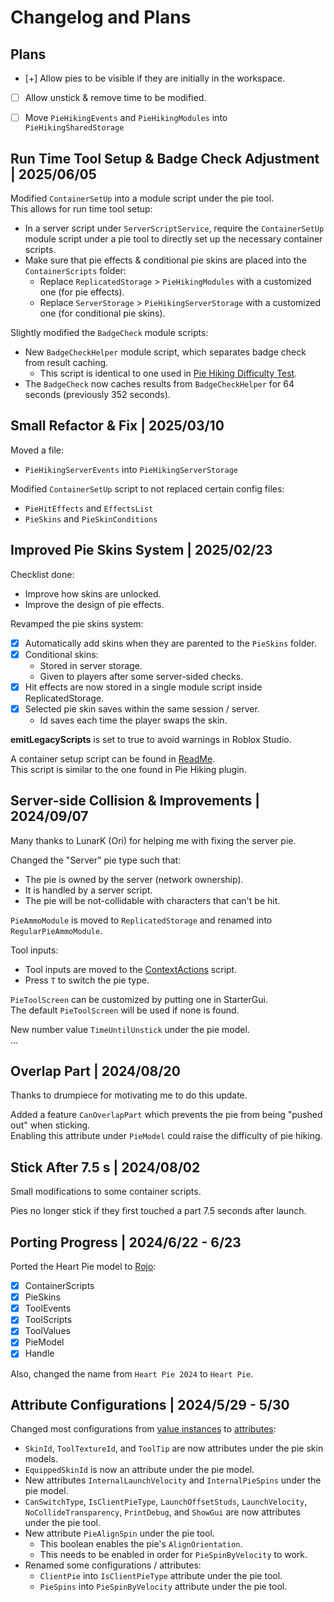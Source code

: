 # Changelog and Plans


## Plans

- [+] Allow pies to be visible if they are initially in the workspace.
- [ ] Allow unstick & remove time to be modified.
- [ ] Move `PieHikingEvents` and `PieHikingModules` into `PieHikingSharedStorage`


## Run Time Tool Setup & Badge Check Adjustment | 2025/06/05

Modified `ContainerSetUp` into a module script under the pie tool.<br>
This allows for run time tool setup:

- In a server script under `ServerScriptService`, require the `ContainerSetUp` module script under a pie tool to directly set up the necessary container scripts.
- Make sure that pie effects & conditional pie skins are placed into the `ContainerScripts` folder:
    - Replace `ReplicatedStorage` > `PieHikingModules` with a customized one (for pie effects).
    - Replace `ServerStorage` > `PieHikingServerStorage` with a customized one (for conditional pie skins).

Slightly modified the `BadgeCheck` module scripts:

- New `BadgeCheckHelper` module script, which separates badge check from result caching.
    - This script is identical to one used in [Pie Hiking Difficulty Test](https://www.roblox.com/games/16124983043/Pie-Hiking-Difficulty-Test).
- The `BadgeCheck` now caches results from `BadgeCheckHelper` for 64 seconds (previously 352 seconds).


## Small Refactor & Fix | 2025/03/10

Moved a file:
- `PieHikingServerEvents` into `PieHikingServerStorage`

Modified `ContainerSetUp` script to not replaced certain config files:
- `PieHitEffects` and `EffectsList`
- `PieSkins` and `PieSkinConditions`


## Improved Pie Skins System | 2025/02/23

Checklist done:

- Improve how skins are unlocked.
- Improve the design of pie effects.

Revamped the pie skins system:

- [x] Automatically add skins when they are parented to the `PieSkins` folder.
- [x] Conditional skins:
    - Stored in server storage.
    - Given to players after some server-sided checks.
- [x] Hit effects are now stored in a single module script inside ReplicatedStorage.
- [x] Selected pie skin saves within the same session / server.
    - Id saves each time the player swaps the skin.

**emitLegacyScripts** is set to true to avoid warnings in Roblox Studio.

A container setup script can be found in [ReadMe](./src/Heart%20Pie/ContainerScripts%20(see%20ReadMe)/ReadMe.server.luau).<br>
This script is similar to the one found in Pie Hiking plugin.


## Server-side Collision & Improvements | 2024/09/07

Many thanks to LunarK (Ori) for helping me with fixing the server pie.

Changed the "Server" pie type such that:

- The pie is owned by the server (network ownership).
- It is handled by a server script.
- The pie will be not-collidable with characters that can't be hit.

`PieAmmoModule` is moved to `ReplicatedStorage` and renamed into `RegularPieAmmoModule`.

Tool inputs:

- Tool inputs are moved to the [ContextActions](./src/Heart%20Pie/ToolScripts/ActionsActor/ContextActions.client.luau) script.
- Press `T` to switch the pie type.

`PieToolScreen` can be customized by putting one in StarterGui.<br>
The default `PieToolScreen` will be used if none is found.

New number value `TimeUntilUnstick` under the pie model.<br>
...


## Overlap Part | 2024/08/20

Thanks to drumpiece for motivating me to do this update.

Added a feature `CanOverlapPart` which prevents the pie from being "pushed out" when sticking.<br>
Enabling this attribute under `PieModel` could raise the difficulty of pie hiking.


## Stick After 7.5 s | 2024/08/02

Small modifications to some container scripts.

Pies no longer stick if they first touched a part 7.5 seconds after launch.


## Porting Progress | 2024/6/22 - 6/23

Ported the Heart Pie model to [Rojo](https://github.com/rojo-rbx/rojo):

- [x] ContainerScripts
- [x] PieSkins
- [x] ToolEvents
- [x] ToolScripts
- [x] ToolValues
- [x] PieModel
- [x] Handle

Also, changed the name from `Heart Pie 2024` to `Heart Pie`.


## Attribute Configurations | 2024/5/29 - 5/30

Changed most configurations from [value instances](https://create.roblox.com/docs/reference/engine/classes/ValueBase) to [attributes](https://create.roblox.com/docs/studio/properties#instance-attributes):

- `SkinId`, `ToolTextureId`, and `ToolTip` are now attributes under the pie skin models.
- `EquippedSkinId` is now an attribute under the pie model.
- New attributes `InternalLaunchVelocity` and `InternalPieSpins` under the pie model.
- `CanSwitchType`, `IsClientPieType`, `LaunchOffsetStuds`, `LaunchVelocity`, `NoCollideTransparency`, `PrintDebug`, and `ShowGui` are now attributes under the pie tool.
- New attribute `PieAlignSpin` under the pie tool.
    - This boolean enables the pie's `AlignOrientation`.
    - This needs to be enabled in order for `PieSpinByVelocity` to work.
- Renamed some configurations / attributes:
    - `ClientPie` into `IsClientPieType` attribute under the pie tool.
    - `PieSpins` into `PieSpinByVelocity` attribute under the pie tool.

